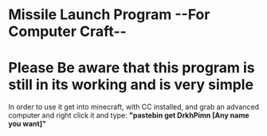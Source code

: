 # Missile Launch Program --For Computer Craft--
# Please Be aware that this program is still in its working and is very simple
In order to use it get into minecraft, with CC installed, and grab an advanced computer and right click it and type: <b>"pastebin get DrkhPimn [Any name you want]"</b>
